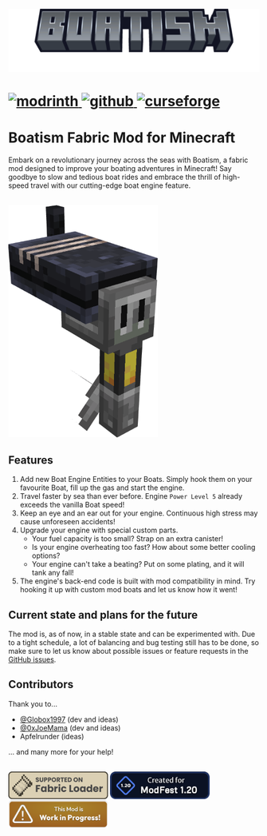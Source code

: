 
![boatism_thumbnail](external/promo/boatism_thumb_v1.png)

<h1>
    <a href="https://modrinth.com/mod/boatism">
        <img alt="modrinth" src="https://img.shields.io/badge/-modrinth-gray?style=for-the-badge&labelColor=green&labelWidth=15&logo=appveyor&logoColor=white">
    </a>
    <a href="https://github.com/JR1811/boatism/releases">
        <img alt="github" src="https://img.shields.io/github/v/release/JR1811/boatism?logo=github&style=for-the-badge">
    </a>
    <a href="https://www.curseforge.com/minecraft/mc-mods/boatism">
        <img alt="curseforge" src="https://img.shields.io/badge/-CurseForge-gray?style=for-the-badge&logo=curseforge&labelColor=orange">
    </a>
</h1>

# Boatism Fabric Mod for Minecraft

Embark on a revolutionary journey across the seas with Boatism,
a fabric mod designed to improve your boating adventures in Minecraft!
Say goodbye to slow and tedious boat rides and embrace the thrill of high-speed travel
with our cutting-edge boat engine feature.

<br>
<a href="https://github.com/JR1811/boatism"><img
    src="external/promo/base_engine_alt.png"
    alt="Boatism Engine"
    width="300"
></a>

## Features

1. Add new Boat Engine Entities to your Boats. Simply hook them on your favourite Boat, fill up the gas and start the engine.
2. Travel faster by sea than ever before. Engine `Power Level 5` already exceeds the vanilla Boat speed!
3. Keep an eye and an ear out for your engine. Continuous high stress may cause unforeseen accidents!
4. Upgrade your engine with special custom parts.
    - Your fuel capacity is too small? Strap on an extra canister!
    - Is your engine overheating too fast? How about some better cooling options?
    - Your engine can't take a beating? Put on some plating, and it will tank any fall!
5. The engine's back-end code is built with mod compatibility in mind. Try hooking it up with custom mod boats and let us know how it went!

## Current state and plans for the future

The mod is, as of now, in a stable state and can be experimented with.
Due to a tight schedule, a lot of balancing and bug testing still has to be done, so make sure to let us know about possible issues
or feature requests in the [GitHub issues](https://github.com/JR1811/Boatism/issues).

## Contributors

Thank you to...

- [@Globox1997](https://github.com/Globox1997) (dev and ideas)
- [@0xJoeMama](https://github.com/0xJoeMama) (dev and ideas)
- Apfelrunder (ideas)

... and many more for your help!

<br>
<a href="https://fabricmc.net/"><img
    src="external/promo/fabric_supported.png"
    alt="Supported on Fabric"
    width="200"
></a>
<a href="https://modfest.net/1.20"><img
    src="external/promo/badges/created_for_modfest_1_20_long.png"
    alt="Supported on Fabric"
    width="200"
></a>
<a href="https://modfest.net/1.20"><img
    src="external/promo/badges/work_in_progress.png"
    alt="Supported on Fabric"
    width="200"
></a>
